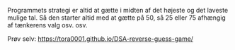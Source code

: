 Programmets strategi er altid at gætte i midten af det højeste og det laveste mulige tal.
Så den starter altid med at gætte på 50, så 25 eller 75 afhængig af tænkerens valg osv. osv.

Prøv selv: https://tora0001.github.io/DSA-reverse-guess-game/

